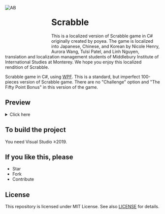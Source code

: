 <img align="left" width="150" height="150" src="https://user-images.githubusercontent.com/24757020/148881544-32550dbc-acb5-4784-b07c-b3d6fe6f089d.png" alt="AB">

# Scrabble

This is a localized version of Scrabble game in C# originally created by poyea. The game is localized into Japanese, Chinese, and Korean by Nicole Henry, Aurora Wang, Tulsi Patel, and Linh Nguyen, translation and localization management students of Middlebury Institute of International Studies at Monterey. We hope you enjoy this localized rendition of Scrabble.

Scrabble game in C#, using <a href="https://en.wikipedia.org/wiki/Windows_Presentation_Foundation">WPF</a>. This is a standard, but imperfect 100-pieces version of Scrabble game. There are no "Challenge" option and "The Fifty Point Bonus" in this version of the game.



## Preview
<details><summary>Click here</summary>
  <p align="center">
    <img src=".preview/home.jpg" alt="home"/>
    <img src=".preview/desktop.jpg" alt="desktop"  />
    <img src=".preview/mobile-and-text.jpg" alt="mobile-and-text" />
    <img src="[.preview/Scrabble-JA.png](https://user-images.githubusercontent.com/115181771/207735601-eb8c823e-6548-4302-8c94-3e69de137d5b.png)" alt="Scrabble-Japanese" />
    <img src="https://user-images.githubusercontent.com/115181771/207735598-1f319583-1a6a-470b-9273-48820c7ba833.png" alt="Scrabble-Korean" />
    <img src="https://user-images.githubusercontent.com/115181771/207735605-4d4a6566-cbf7-46fe-8a20-d9b765bc2b07.png" alt="Scrabble-Chinese" />
    <img src="https://user-images.githubusercontent.com/115181771/207735603-781ea685-8f55-43d0-ba72-7419796dfd77.png" alt="In-Game-Localized" />

  </p>
</details>

## To build the project
You need Visual Studio ≥2019.

## If you like this, please
* Star
* Fork
* Contribute

## License
This repository is licensed under MIT License. See also [LICENSE](LICENSE) for details.
